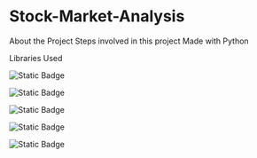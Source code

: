# Stock-Market-Analysis
About the Project
Steps involved in this project
Made with Python 


Libraries Used

![Static Badge](https://img.shields.io/badge/Randomforest-blue)

![Static Badge](https://img.shields.io/badge/caret_lib-blue)

![Static Badge](https://img.shields.io/badge/mlr-blue)

![Static Badge](https://img.shields.io/badge/stringr-blue)

![Static Badge](https://img.shields.io/badge/dplyr-blue)

